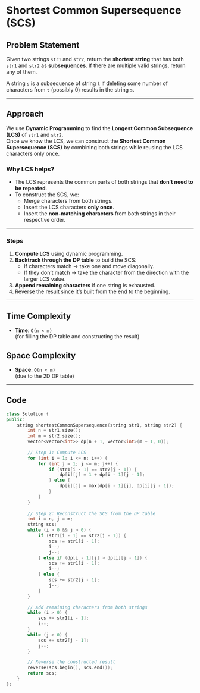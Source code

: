 # Shortest Common Supersequence (SCS)

## Problem Statement

Given two strings `str1` and `str2`, return the **shortest string** that has both `str1` and `str2` as **subsequences**. If there are multiple valid strings, return any of them.

A string `s` is a subsequence of string `t` if deleting some number of characters from `t` (possibly 0) results in the string `s`.

---

## Approach

We use **Dynamic Programming** to find the **Longest Common Subsequence (LCS)** of `str1` and `str2`.  
Once we know the LCS, we can construct the **Shortest Common Supersequence (SCS)** by combining both strings while reusing the LCS characters only once.

### Why LCS helps?

- The LCS represents the common parts of both strings that **don't need to be repeated**.
- To construct the SCS, we:
  - Merge characters from both strings.
  - Insert the LCS characters **only once**.
  - Insert the **non-matching characters** from both strings in their respective order.

---

### Steps

1. **Compute LCS** using dynamic programming.
2. **Backtrack through the DP table** to build the SCS:
   - If characters match → take one and move diagonally.
   - If they don’t match → take the character from the direction with the larger LCS value.
3. **Append remaining characters** if one string is exhausted.
4. Reverse the result since it’s built from the end to the beginning.

---

## Time Complexity

- **Time**: `O(n × m)`  
  (for filling the DP table and constructing the result)

## Space Complexity

- **Space**: `O(n × m)`  
  (due to the 2D DP table)

---

## Code

```cpp
class Solution {
public:
    string shortestCommonSupersequence(string str1, string str2) {
        int n = str1.size();
        int m = str2.size();
        vector<vector<int>> dp(n + 1, vector<int>(m + 1, 0));
        
        // Step 1: Compute LCS
        for (int i = 1; i <= n; i++) {
            for (int j = 1; j <= m; j++) {
                if (str1[i - 1] == str2[j - 1]) {
                    dp[i][j] = 1 + dp[i - 1][j - 1];
                } else {
                    dp[i][j] = max(dp[i - 1][j], dp[i][j - 1]);
                }
            }
        }
        
        // Step 2: Reconstruct the SCS from the DP table
        int i = n, j = m;
        string scs;
        while (i > 0 && j > 0) {
            if (str1[i - 1] == str2[j - 1]) {
                scs += str1[i - 1];
                i--;
                j--;
            } else if (dp[i - 1][j] > dp[i][j - 1]) {
                scs += str1[i - 1];
                i--;
            } else {
                scs += str2[j - 1];
                j--;
            }
        }

        // Add remaining characters from both strings
        while (i > 0) {
            scs += str1[i - 1];
            i--;
        }
        while (j > 0) {
            scs += str2[j - 1];
            j--;
        }

        // Reverse the constructed result
        reverse(scs.begin(), scs.end());
        return scs;
    }
};
